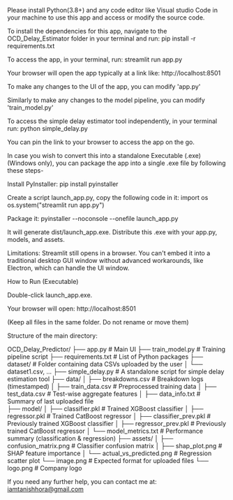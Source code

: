 
Please install Python(3.8+) and any code editor like Visual studio Code in your machine to use this app and access or modify the source code.

To install the dependencies for this app, navigate to the OCD_Delay_Estimator folder in your terminal and run:
pip install -r requirements.txt

To access the app, in your terminal, run:  streamlit run app.py

Your browser will open the app typically at a link like:  http://localhost:8501

To make any changes to the UI of the app, you can modify 'app.py'

Similarly to make any changes to the model pipeline, you can modify 'train_model.py'

To access the simple delay estimator tool independently, in your terminal run:  python simple_delay.py

You can pin the link to your browser to access the app on the go.

In case you wish to convert this into a standalone Executable (.exe) (Windows only), you can package the app into a single .exe file by following these steps-

Install PyInstaller: pip install pyinstaller

Create a script launch_app.py, copy the following code in it:
import os
os.system("streamlit run app.py")

Package it:
pyinstaller --noconsole --onefile launch_app.py

It will generate dist/launch_app.exe. Distribute this .exe with your app.py, models, and assets.

Limitations: Streamlit still opens in a browser. You can't embed it into a traditional desktop GUI window without advanced workarounds, like Electron, which can handle the UI window.

How to Run (Executable)

Double-click launch_app.exe.

Your browser will open:
http://localhost:8501

(Keep all files in the same folder. Do not rename or move them)


Structure of the main directory:

OCD_Delay_Predictor/
├── app.py                      # Main UI
├── train_model.py              # Training pipeline script
├── requirements.txt            # List of Python packages
├── dataset/                    # Folder containing data CSVs uploaded by the user
│   └── dataset1.csv, ...
├── simple_delay.py             # A standalone script for simple delay estimation tool
├── data/
│   ├── breakdowns.csv          # Breakdown logs (timestamped)
│   ├── train_data.csv          # Preprocessed training data 
│   ├── test_data.csv           # Test-wise aggregate features
│   ├── data_info.txt               # Summary of last uploaded file   
├── model/
│   ├── classifier.pkl          # Trained XGBoost classifier
│   ├── regressor.pkl           # Trained CatBoost regressor
│   ├── classifier_prev.pkl     # Previously trained XGBoost classifier
│   ├── regressor_prev.pkl      # Previously trained CatBoost regressor
│   └── model_metrics.txt       # Performance summary (classification & regression)
├── assets/
│   ├── confusion_matrix.png    # Classifier confusion matrix
│   ├── shap_plot.png           # SHAP feature importance
│   └── actual_vs_predicted.png # Regression scatter plot
    └── image.png               # Expected format for uploaded files
    └── logo.png                # Company logo


If you need any further help, you can contact me at: iamtanishhora@gmail.com